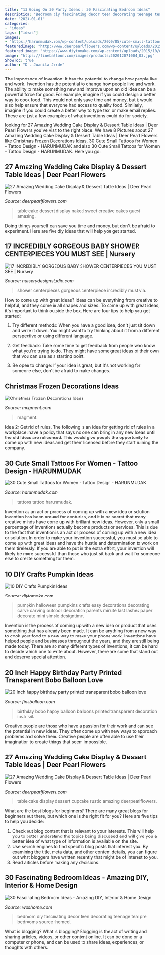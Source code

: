```yaml
---
title: "13 Going On 30 Party Ideas : 30 Fascinating Bedroom Ideas"
description: "Bedroom diy fascinating decor teen decorating teenage teal pre bedrooms source themed"
date: "2023-01-01"
categories:
- "ideas"
tags: ["ideas"]
images:
- "https://harunmudak.com/wp-content/uploads/2020/05/cute-small-tattoos-5-702x1024.jpg"
featuredImage: "http://www.deerpearlflowers.com/wp-content/uploads/2015/09/Gorgeous-wedding-dessert-table-with-a-naked-red-velvet-cake.jpg"
featured_image: "https://www.diytomake.com/wp-content/uploads/2015/10/great-pumpkin-idea.jpg"
image: "https://fineballoon.com/images/products/202012071004_03.jpg"
ShowToc: true
author: "Dr. Juanita Jerde"
---
```



The Importance of Invention: It has the potential to change how people live and work.
Invention has the potential to change how people live and work. The ability to make something new and improve upon an old idea can be a powerful force for good. For example, imagine if you could design a better way to cook food. This would not only save time and money, but it would also help ensure that everyone had access to quality food. Similarly, imagine if you could create a better way to type text or make email replies. These are just a few examples of what inventions could do for society.

	

		
looking for 27 Amazing Wedding Cake Display &amp; Dessert Table Ideas | Deer Pearl Flowers you've visit to the right place. We have 8 Pictures about 27 Amazing Wedding Cake Display &amp; Dessert Table Ideas | Deer Pearl Flowers like Christmas Frozen Decorations Ideas, 30 Cute Small Tattoos for Women - Tattoo Design - HARUNMUDAK and also 30 Cute Small Tattoos for Women - Tattoo Design - HARUNMUDAK. Here you go:
		
    
## 27 Amazing Wedding Cake Display &amp; Dessert Table Ideas | Deer Pearl Flowers

<img loading=lazy src="http://www.deerpearlflowers.com/wp-content/uploads/2015/09/Gorgeous-wedding-dessert-table-with-a-naked-red-velvet-cake.jpg" onerror="this.onerror=null;this.src='https://tse3.mm.bing.net/th?id=OIP.uVIVZBGDIc0mgs8b_wtxWgHaLH&amp;pid=15.1';" alt="27 Amazing Wedding Cake Display &amp; Dessert Table Ideas | Deer Pearl Flowers">

_Source: deerpearlflowers.com_

>table cake dessert display naked sweet creative cakes guest amazing. 

	

Doing things yourself can save you time and money, but don't be afraid to experiment. Here are five diy ideas that will help you get started.

    
## 17 INCREDIBLY GORGEOUS BABY SHOWER CENTERPIECES YOU MUST SEE | Nursery

<img loading=lazy src="https://www.nurserydesignstudio.com/wp-content/uploads/2019/10/BABY-SHOWER-CENTERPIECE-IDEAS-4.jpg" onerror="this.onerror=null;this.src='https://tse3.mm.bing.net/th?id=OIP.FO40SPA8uMXaGd6qBKPa6wHaLG&amp;pid=15.1';" alt="17 INCREDIBLY GORGEOUS BABY SHOWER CENTERPIECES YOU MUST SEE | Nursery">

_Source: nurserydesignstudio.com_

>shower centerpieces gorgeous centerpiece incredibly must via. 

	

How to come up with great ideas?
Ideas can be everything from creative to helpful, and they come in all shapes and sizes. To come up with great ideas, it's important to think outside the box. Here are four tips to help you get started:
1. Try different methods: When you have a good idea, don't just sit down and write it down. You might want to try thinking about it from a different perspective or using different language.

2. Get feedback: Take some time to get feedback from people who know what you're trying to do. They might have some great ideas of their own that you can use as a starting point.

3. Be open to change: If your idea is great, but it's not working for someone else, don't be afraid to make changes.

    
## Christmas Frozen Decorations Ideas

<img loading=lazy src="http://magment.com/wp-content/uploads/2015/11/Christmas-Frozen-Decoration-15.jpg" onerror="this.onerror=null;this.src='https://tse3.mm.bing.net/th?id=OIP.Uu9vLpkZZM_cz6sJi9sSegHaLH&amp;pid=15.1';" alt="Christmas Frozen Decorations Ideas">

_Source: magment.com_

>magment. 

	

Idea 2: Get rid of rules.
The following is an idea for getting rid of rules in a workplace: have a policy that says no one can bring in any new Ideas until the old Ideas are relicensed. This would give people the opportunity to come up with new ideas and get them licensed before they start ruining the company.

    
## 30 Cute Small Tattoos For Women - Tattoo Design - HARUNMUDAK

<img loading=lazy src="https://harunmudak.com/wp-content/uploads/2020/05/cute-small-tattoos-5-702x1024.jpg" onerror="this.onerror=null;this.src='https://tse3.mm.bing.net/th?id=OIP.UMJrncsGs81_BocabQ1_zAHaKz&amp;pid=15.1';" alt="30 Cute Small Tattoos for Women - Tattoo Design - HARUNMUDAK">

_Source: harunmudak.com_

>tattoos tattoo harunmudak. 

	

Invention as an act or process of coming up with a new idea or solution
Invention has been around for centuries, and it is no secret that many creative minds have come up with brilliant new ideas. However, only a small percentage of inventions actually become products or services. This is due to the fact that invention is an act or process of coming up with a new idea or solution. In order to make your invention successful, you must be able to come up with great ideas and have the hustle and determination to work on them tirelessly. If you are able to put in the extra effort, your invention will likely be more successful than those who just sit back and wait for someone else to create something for them.

    
## 10 DIY Crafts Pumpkin Ideas

<img loading=lazy src="https://www.diytomake.com/wp-content/uploads/2015/10/great-pumpkin-idea.jpg" onerror="this.onerror=null;this.src='https://tse1.mm.bing.net/th?id=OIP.gmHyUGRXuHid_P1EmLwTqAHaJ3&amp;pid=15.1';" alt="10 DIY Crafts Pumpkin Ideas">

_Source: diytomake.com_

>pumpkin halloween pumpkins crafts easy decorations decorating carve carving outdoor decoration parents minute last lashes paper decorate mini simple designtime. 

	

Invention is the process of coming up with a new idea or product that uses something that has already been made. It can be anything from a new way to cook your food to a new way to make your phone work. Inventions have helped people and businesses throughout the years, and they are still being made today. There are so many different types of inventions, it can be hard to decide which one to write about. However, there are some that stand out and deserve special attention.

    
## 20 Inch Happy Birthday Party Printed Transparent Bobo Balloon Love

<img loading=lazy src="https://fineballoon.com/images/products/202012071004_03.jpg" onerror="this.onerror=null;this.src='https://tse1.mm.bing.net/th?id=OIP.0Z_7AV2O0BOXbAz3TZXa1wHaHa&amp;pid=15.1';" alt="20 Inch happy birthday party printed transparent bobo balloon love">

_Source: fineballoon.com_

>birthday bobo happy balloon balloons printed transparent decoration inch foil. 

	

Creative people are those who have a passion for their work and can see the potential in new ideas. They often come up with new ways to approach problems and solve them. Creative people are often able to use their imagination to create things that seem impossible.

    
## 27 Amazing Wedding Cake Display &amp; Dessert Table Ideas | Deer Pearl Flowers

<img loading=lazy src="http://www.deerpearlflowers.com/wp-content/uploads/2015/09/rustic-wedding-cupcake-table.jpg" onerror="this.onerror=null;this.src='https://tse1.mm.bing.net/th?id=OIP.83MWxc0LsLqxFrgBFOAI3AHaJ4&amp;pid=15.1';" alt="27 Amazing Wedding Cake Display &amp; Dessert Table Ideas | Deer Pearl Flowers">

_Source: deerpearlflowers.com_

>table cake display dessert cupcake rustic amazing deerpearlflowers. 

	

What are the best blogs for beginners?
There are many great blogs for beginners out there, but which one is the right fit for you? Here are five tips to help you decide: 
1. Check out blog content that is relevant to your interests. This will help you to better understand the topics being discussed and will give you a better idea of what type of information is available on the site. 
2. Use search engines to find specific blog posts that interest you. By examining the title, meta data, and other content details, you can figure out what bloggers have written recently that might be of interest to you. 
3. Read articles before making any decisions.

    
## 30 Fascinating Bedroom Ideas - Amazing DIY, Interior &amp; Home Design

<img loading=lazy src="http://www.woohome.com/wp-content/uploads/2014/03/Bedroom-ideas-2014-8.jpg" onerror="this.onerror=null;this.src='https://tse1.mm.bing.net/th?id=OIP.03Xj8-AJSvYncZQnmXwrdwHaJR&amp;pid=15.1';" alt="30 Fascinating Bedroom Ideas - Amazing DIY, Interior &amp; Home Design">

_Source: woohome.com_

>bedroom diy fascinating decor teen decorating teenage teal pre bedrooms source themed. 

	

What is blogging?
What is blogging? Blogging is the act of writing and sharing articles, videos, or other content online. It can be done on a computer or phone, and can be used to share ideas, experiences, or thoughts with others.

